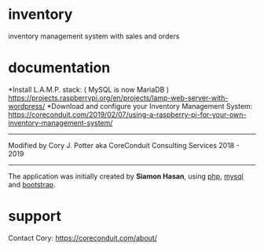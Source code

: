 # inventory
inventory management system with sales and orders
# documentation
*Install L.A.M.P. stack: ( MySQL is now MariaDB )
https://projects.raspberrypi.org/en/projects/lamp-web-server-with-wordpress/
*Download and configure your Inventory Management System:
https://coreconduit.com/2019/02/07/using-a-raspberry-pi-for-your-own-inventory-management-system/
****
Modified by Cory J. Potter aka CoreConduit Consulting Services 2018 - 2019
***
The application was initially created by **Siamon Hasan**, using [php](http:php.net),
[mysql](https://www.mysql.com) and [bootstrap](http://getbootstrap.com).

# support
Contact Cory:  https://coreconduit.com/about/
